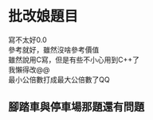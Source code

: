 # 批改娘題目

寫不太好0.0  
參考就好，雖然沒啥參考價值  
雖然說用C寫，但是有些不小心用到C++了  
我懶得改@@  
最小公倍數打成最大公倍數了QQ  

## 腳踏車與停車場那題還有問題
